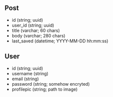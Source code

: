 ## Post

- id (string; uuid)
- user_id (string; uuid)
- title (varchar; 60 chars)
- body (varchar; 280 chars)
- last_saved (datetime; YYYY-MM-DD hh:mm:ss)

## User

- id (string; uuid)
- username (string)
- email (string)
- password (string; somehow encryted)
- profilepic (string; path to image)
